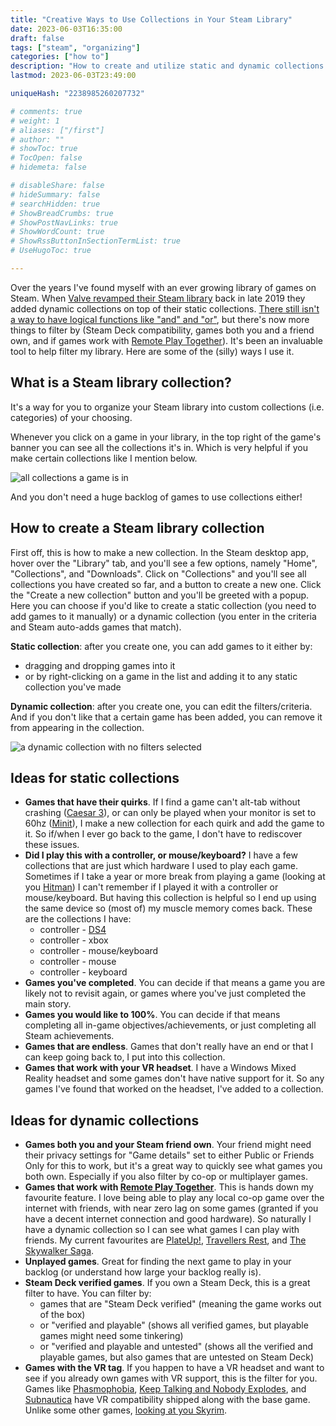 ```yaml
---
title: "Creative Ways to Use Collections in Your Steam Library"
date: 2023-06-03T16:35:00
draft: false
tags: ["steam", "organizing"]
categories: ["how to"]
description: "How to create and utilize static and dynamic collections for games in your Steam library."
lastmod: 2023-06-03T23:49:00

uniqueHash: "2238985260207732"

# comments: true
# weight: 1
# aliases: ["/first"]
# author: ""
# showToc: true
# TocOpen: false
# hidemeta: false

# disableShare: false
# hideSummary: false
# searchHidden: true
# ShowBreadCrumbs: true
# ShowPostNavLinks: true
# ShowWordCount: true
# ShowRssButtonInSectionTermList: true
# UseHugoToc: true

---
```


Over the years I've found myself with an ever growing library of games on Steam. When [Valve revamped their Steam library](https://store.steampowered.com/libraryupdate) back in late 2019 they added dynamic collections on top of their static collections. [There still isn't a way to have logical functions like "and" and "or"](https://www.pcgamer.com/steam-finally-lets-you-take-control-of-your-game-collection-but-needs-more-options/), but there's now more things to filter by (Steam Deck compatibility, games both you and a friend own, and if games work with [Remote Play Together](https://store.steampowered.com/remoteplay)). It's been an invaluable tool to help filter my library. Here are some of the (silly) ways I use it.

## What is a Steam library collection?

It's a way for you to organize your Steam library into custom collections (i.e. categories) of your choosing.

Whenever you click on a game in your library, in the top right of the game's banner you can see all the collections it's in. Which is very helpful if you make certain collections like I mention below.

![all collections a game is in](https://michellebeaule.ca/blog-images/steam-collection-on-banner.webp)

And you don't need a huge backlog of games to use collections either!

## How to create a Steam library collection

First off, this is how to make a new collection. In the Steam desktop app, hover over the "Library" tab, and you'll see a few options, namely "Home", "Collections", and "Downloads". Click on "Collections" and you'll see all collections you have created so far, and a button to create a new one. Click the "Create a new collection" button and you'll be greeted with a popup. Here you can choose if you'd like to create a static collection (you need to add games to it manually) or a dynamic collection (you enter in the criteria and Steam auto-adds games that match).

**Static collection**: after you create one, you can add games to it either by:
- dragging and dropping games into it
- or by right-clicking on a game in the list and adding it to any static collection you've made

**Dynamic collection**: after you create one, you can edit the filters/criteria. And if you don't like that a certain game has been added, you can remove it from appearing in the collection.

![a dynamic collection with no filters selected](https://michellebeaule.ca/blog-images/steam-dynamic-collection-options.webp)

## Ideas for static collections

- **Games that have their quirks**. If I find a game can't alt-tab without crashing ([Caesar 3](https://store.steampowered.com/app/517790/Caesar_3/)), or can only be played when your monitor is set to 60hz ([Minit](https://store.steampowered.com/app/609490/Minit/)), I make a new collection for each quirk and add the game to it. So if/when I ever go back to the game, I don't have to rediscover these issues.
- **Did I play this with a controller, or mouse/keyboard?** I have a few collections that are just which hardware I used to play each game. Sometimes if I take a year or more break from playing a game (looking at you [Hitman](https://store.steampowered.com/app/1659040/HITMAN_3/)) I can't remember if I played it with a controller or mouse/keyboard. But having this collection is helpful so I end up using the same device so (most of) my muscle memory comes back. These are the collections I have:
	- controller - [DS4](https://github.com/Ryochan7/DS4Windows)
	- controller - xbox
	- controller - mouse/keyboard
	- controller - mouse
	- controller - keyboard
- **Games you've completed**. You can decide if that means a game you are likely not to revisit again, or games where you've just completed the main story.
- **Games you would like to 100%**. You can decide if that means completing all in-game objectives/achievements, or just completing all Steam achievements.
- **Games that are endless**. Games that don't really have an end or that I can keep going back to, I put into this collection.
- **Games that work with your VR headset**. I have a Windows Mixed Reality headset and some games don't have native support for it. So any games I've found that worked on the headset, I've added to a collection.

## Ideas for dynamic collections

- **Games both you and your Steam friend own**. Your friend might need their privacy settings for "Game details" set to either Public or Friends Only for this to work, but it's a great way to quickly see what games you both own. Especially if you also filter by co-op or multiplayer games.
- **Games that work with [Remote Play Together](https://store.steampowered.com/remoteplay)**. This is hands down my favourite feature. I love being able to play any local co-op game over the internet with friends, with near zero lag on some games (granted if you have a decent internet connection and good hardware). So naturally I have a dynamic collection so I can see what games I can play with friends. My current favourites are [PlateUp!](https://store.steampowered.com/app/1599600/PlateUp/), [Travellers Rest](https://store.steampowered.com/app/1139980/Travellers_Rest/), and [The Skywalker Saga](https://store.steampowered.com/app/920210/LEGO_Star_Wars_The_Skywalker_Saga/).
- **Unplayed games**. Great for finding the next game to play in your backlog (or understand how large your backlog really is).
- **Steam Deck verified games**. If you own a Steam Deck, this is a great filter to have. You can filter by:
	- games that are "Steam Deck verified" (meaning the game works out of the box)
	- or "verified and playable" (shows all verified games, but playable games might need some tinkering)
	- or "verified and playable and untested" (shows all the verified and playable games, but also games that are untested on Steam Deck)
- **Games with the VR tag**. If you happen to have a VR headset and want to see if you already own games with VR support, this is the filter for you. Games like [Phasmophobia](https://store.steampowered.com/app/739630/Phasmophobia/), [Keep Talking and Nobody Explodes](https://store.steampowered.com/app/341800/Keep_Talking_and_Nobody_Explodes/), and [Subnautica](https://store.steampowered.com/app/264710/Subnautica/) have VR compatibility shipped along with the base game. Unlike some other games, [looking at you Skyrim](https://screenrant.com/skyrim-release-how-many-consoles-times-what-when/).
